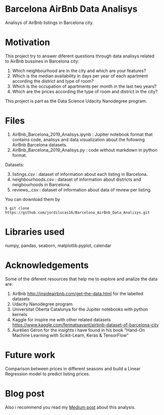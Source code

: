 # Barcelona AirBnb Data Analisys

Analisys of AirBnb listings in Barcelona city.

# Motivation

This project try to answer diferent questions through data analisys related to AirBnb bussines in Barcelona city:

1. Which neighbourhood are in the city and which are your features?
2. Which is the median availability in days per year of each apartment according the district and type of room?
3. Which is the occupation of apartments per month in the last two years?
4. Which are the prices according the type of room and district in the city?

This project is part as the Data Science Udacity Nanodegree program.

# Files

1. AirBnb_Barcelona_2019_Analisys.ipynb : Jupiter notebook format that contains code, analisys and data visualization about the following AirBnb Barcelona datasets.
2. AirBnb_Barcelona_2019_Analisys.py : code without markdown in python format.

Datasets:

3. listings.csv : dataset of information about each listing in Barcelona.
4. neighbourhoods.csv : dataset of information about districts and neigbourhoods in Barcelona.
5. reviews_.csv : dataset of information about data of review per listing.

You can download them by

```
$ git clone https://github.com/jordilucas16/Barcelona_AirBnb_Data_Analisys.git
```

# Libraries used

numpy, pandas, seaborn, matplotlib.pyplot, calendar


# Acknowledgements

Some of the diferent resources that help me to explore and analize the data are:

1. AirBnb http://insideairbnb.com/get-the-data.html for the labelled datasets
2. Udacity Nanodegree program 
3. Universitat Oberta Catalunya for the Jupiter notebooks with python kernels
4. Kaggle for inspire me with other related datasets https://www.kaggle.com/fermatsavant/airbnb-dataset-of-barcelona-city
5. Aurélien Géron for the insights i have found in his book "Hand-On Machine Learning with Scikit-Learn, Keras & TensorFlow"

# Future work

Comparison between prices in different seasons and build a Linear Regression model to predict listing prices.

# Blog post

Also i recommend you read my [Medium post](https://medium.com/@jordiluc16/3-things-you-need-to-know-before-booking-an-airbnb-apartment-in-barcelona-3ae9d0cb9110) about this analysis.
